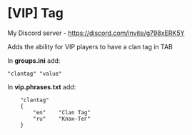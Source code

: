 # [VIP] Tag
My Discord server - https://discord.com/invite/g798xERK5Y

Adds the ability for VIP players to have a clan tag in TAB

In **groups.ini** add:
```
"clantag" "value"
```

In **vip.phrases.txt** add:
```
	"clantag"
	{
		"en"	"Clan Tag"
		"ru"	"Клан-Тег"
	}
```